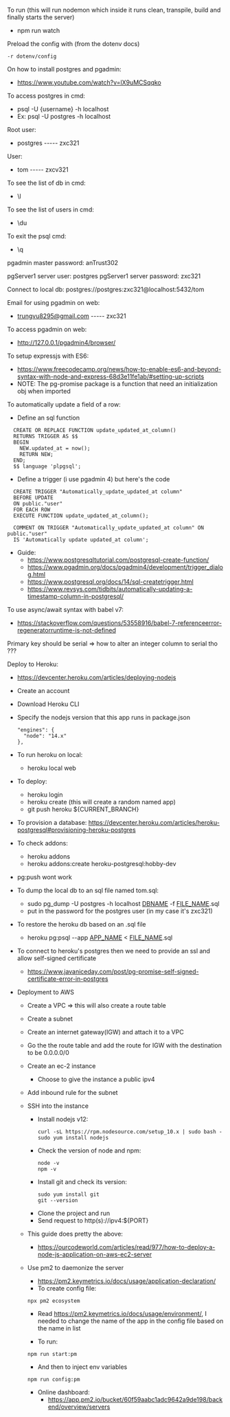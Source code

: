 To run (this will run nodemon which inside it runs clean, transpile, build and finally starts the server)
  - npm run watch

Preload the config with (from the dotenv docs)
```
-r dotenv/config
```

On how to install postgres and pgadmin:
  - https://www.youtube.com/watch?v=lX9uMCSqqko

To access postgres in cmd:
  - psql -U {username} -h localhost
  - Ex: psql -U postgres -h localhost 

Root user:
  - postgres ----- zxc321

User:
  - tom ----- zxcv321 

To see the list of db in cmd:
  - \l

To see the list of users in cmd:
  - \du

To exit the psql cmd:
  - \q

pgadmin master password: anTrust302

pgServer1 server user: postgres
pgServer1 server password: zxc321

Connect to local db: postgres://postgres:zxc321@localhost:5432/tom

Email for using pgadmin on web:
  - trungvu8295@gmail.com ----- zxc321

To access pgadmin on web:
  - http://127.0.0.1/pgadmin4/browser/

To setup expressjs with ES6:
  - https://www.freecodecamp.org/news/how-to-enable-es6-and-beyond-syntax-with-node-and-express-68d3e11fe1ab/#setting-up-scripts
  - NOTE: The pg-promise package is a function that need an initialization obj when imported

To automatically update a field of a row:
  - Define an sql function
  ```
    CREATE OR REPLACE FUNCTION update_updated_at_column() 
    RETURNS TRIGGER AS $$
    BEGIN
      NEW.updated_at = now();
      RETURN NEW; 
    END;
    $$ language 'plpgsql';
  ```

  - Define a trigger (i use pgadmin 4) but here's the code
  ```
    CREATE TRIGGER "Automatically_update_updated_at column"
    BEFORE UPDATE 
    ON public."user"
    FOR EACH ROW
    EXECUTE FUNCTION update_updated_at_column();

    COMMENT ON TRIGGER "Automatically_update_updated_at column" ON public."user"
    IS 'Automatically update updated_at column';
  ```

  - Guide: 
    - https://www.postgresqltutorial.com/postgresql-create-function/
    - https://www.pgadmin.org/docs/pgadmin4/development/trigger_dialog.html
    - https://www.postgresql.org/docs/14/sql-createtrigger.html
    - https://www.revsys.com/tidbits/automatically-updating-a-timestamp-column-in-postgresql/

To use async/await syntax with babel v7:
  - https://stackoverflow.com/questions/53558916/babel-7-referenceerror-regeneratorruntime-is-not-defined

Primary key should be serial => how to alter an integer column to serial tho ???

Deploy to Heroku:
  - https://devcenter.heroku.com/articles/deploying-nodejs
  - Create an account
  - Download Heroku CLI
  - Specify the nodejs version that this app runs in package.json
    ```
    "engines": {
      "node": "14.x"
    },
    ```
  - To run heroku on local: 
    - heroku local web
  - To deploy:
    - heroku login
    - heroku create (this will create a random named app)
    - git push heroku ${CURRENT_BRANCH}

  - To provision a database: https://devcenter.heroku.com/articles/heroku-postgresql#provisioning-heroku-postgres
  - To check addons:
    - heroku addons
    - heroku addons:create heroku-postgresql:hobby-dev

  - pg:push wont work
  - To dump the local db to an sql file named tom.sql:
    - sudo pg_dump -U postgres -h localhost [DBNAME](tom) -f [FILE_NAME](tom).sql 
    - put in the password for the postgres user (in my case it's zxc321)
  - To restore the heroku db based on an .sql file
    - heroku pg:psql --app [APP_NAME](intense-bastion-63272) < [FILE_NAME](tom).sql 

  - To connect to heroku's postgres then we need to provide an ssl and allow self-signed certificate
    - https://www.javaniceday.com/post/pg-promise-self-signed-certificate-error-in-postgres

  - Deployment to AWS
    - Create a VPC => this will also create a route table
    - Create a subnet
    - Create an internet gateway(IGW) and attach it to a VPC
    - Go the the route table and add the route for IGW with the destination to be 0.0.0.0/0
    - Create an ec-2 instance
      - Choose to give the instance a public ipv4
    - Add inbound rule for the subnet
    - SSH into the instance
      - Install nodejs v12:
        ```
        curl -sL https://rpm.nodesource.com/setup_10.x | sudo bash -
        sudo yum install nodejs
        ```
      - Check the version of node and npm:
        ```
        node -v
        npm -v
        ```
      - Install git and check its version:
        ```
        sudo yum install git
        git --version
        ```
      - Clone the project and run
      - Send request to http(s)://ipv4:${PORT}

    - This guide does pretty the above: 
      - https://ourcodeworld.com/articles/read/977/how-to-deploy-a-node-js-application-on-aws-ec2-server

    - Use pm2 to daemonize the server
      - https://pm2.keymetrics.io/docs/usage/application-declaration/
      - To create config file:
      ```
      npx pm2 ecosystem
      ```
      - Read https://pm2.keymetrics.io/docs/usage/environment/, I needed to change the name of the app in the config file based on the name in list

      - To run:
      ```
      npm run start:pm
      ```
      - And then to inject env variables
      ```
      npm run config:pm
      ```

      - Online dashboard:
        -  https://app.pm2.io/bucket/60f59aabc1adc9642a9de198/backend/overview/servers
